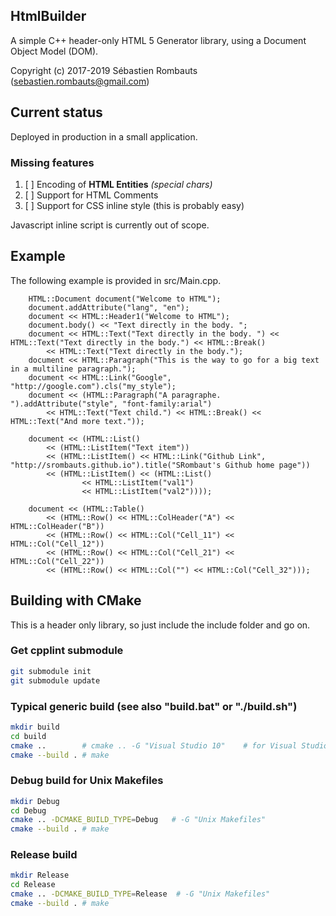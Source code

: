 HtmlBuilder
-----------

A simple C++ header-only HTML 5 Generator library, using a Document Object Model (DOM).

Copyright (c) 2017-2019 Sébastien Rombauts (sebastien.rombauts@gmail.com)

## Current status

Deployed in production in a small application.

### Missing features

1. [ ] Encoding of **HTML Entities** *(special chars)*
2. [ ] Support for HTML Comments
3. [ ] Support for CSS inline style (this is probably easy)

Javascript inline script is currently out of scope.

## Example

The following example is provided in src/Main.cpp.

```
    HTML::Document document("Welcome to HTML");
	document.addAttribute("lang", "en");
    document << HTML::Header1("Welcome to HTML");
    document.body() << "Text directly in the body. ";
    document << HTML::Text("Text directly in the body. ") << HTML::Text("Text directly in the body.") << HTML::Break()
        << HTML::Text("Text directly in the body.");
    document << HTML::Paragraph("This is the way to go for a big text in a multiline paragraph.");
    document << HTML::Link("Google", "http://google.com").cls("my_style");
    document << (HTML::Paragraph("A paragraphe. ").addAttribute("style", "font-family:arial")
        << HTML::Text("Text child.") << HTML::Break() << HTML::Text("And more text."));

    document << (HTML::List()
        << (HTML::ListItem("Text item"))
        << (HTML::ListItem() << HTML::Link("Github Link", "http://srombauts.github.io").title("SRombaut's Github home page"))
        << (HTML::ListItem() << (HTML::List()
                << HTML::ListItem("val1")
                << HTML::ListItem("val2"))));

    document << (HTML::Table()
        << (HTML::Row() << HTML::ColHeader("A") << HTML::ColHeader("B"))
        << (HTML::Row() << HTML::Col("Cell_11") << HTML::Col("Cell_12"))
        << (HTML::Row() << HTML::Col("Cell_21") << HTML::Col("Cell_22"))
        << (HTML::Row() << HTML::Col("") << HTML::Col("Cell_32")));
```

## Building with CMake

This is a header only library, so just include the include folder and go on.

### Get cpplint submodule

```bash
git submodule init
git submodule update
```

### Typical generic build (see also "build.bat" or "./build.sh")

```bash
mkdir build
cd build
cmake ..        # cmake .. -G "Visual Studio 10"    # for Visual Studio 2010
cmake --build . # make
```

### Debug build for Unix Makefiles

```bash
mkdir Debug
cd Debug
cmake .. -DCMAKE_BUILD_TYPE=Debug   # -G "Unix Makefiles"
cmake --build . # make
```

### Release build

```bash
mkdir Release
cd Release
cmake .. -DCMAKE_BUILD_TYPE=Release  # -G "Unix Makefiles"
cmake --build . # make
```
